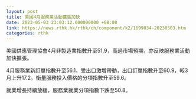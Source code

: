 ```yaml
---
layout: post
title: 美國4月服務業活動擴張加快
date: 2023-05-03 23:03:12.000000000 +08:00
link: https://news.rthk.hk/rthk/ch/component/k2/1699034-20230503.htm
categories: rthk
---
```


美國供應管理協會4月非製造業指數升至51.9，高過市場預期，亦反映服務業活動加快擴張。

4月服務業新訂單指數升至56.1，受出口激增帶動，出口訂單指數升至60.9，較3月上升17.2。衡量服務投入價格的分項指數升至59.6。

就業增長持續放緩，服務業就業分項指數下跌至50.8。

